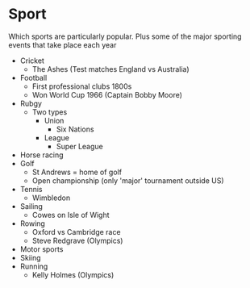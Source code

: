 # Sport

Which sports are particularly popular. Plus some of the major sporting events that take place each year

* Cricket
  * The Ashes (Test matches England vs Australia)
* Football
  * First professional clubs 1800s
  * Won World Cup 1966 (Captain Bobby Moore)
* Rubgy
  * Two types
    * Union
      * Six Nations
    * League
      * Super League
* Horse racing
* Golf
  * St Andrews = home of golf
  * Open championship (only 'major' tournament outside US)
* Tennis
  * Wimbledon
* Sailing
  * Cowes on Isle of Wight
* Rowing
  * Oxford vs Cambridge race
  * Steve Redgrave (Olympics)
* Motor sports
* Skiing
* Running
  * Kelly Holmes (Olympics)